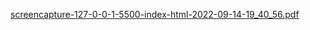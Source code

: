 [screencapture-127-0-0-1-5500-index-html-2022-09-14-19_40_56.pdf](https://github.com/AmrutaDengale/calculator-using-js/files/9567126/screencapture-127-0-0-1-5500-index-html-2022-09-14-19_40_56.pdf)
